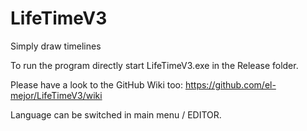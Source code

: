 # LifeTimeV3
Simply draw timelines

To run the program directly start LifeTimeV3.exe in the Release folder.

Please have a look to the GitHub Wiki too: https://github.com/el-mejor/LifeTimeV3/wiki

Language can be switched in main menu / EDITOR.



